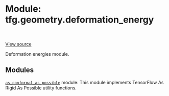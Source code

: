 <div itemscope itemtype="http://developers.google.com/ReferenceObject">
<meta itemprop="name" content="tfg.geometry.deformation_energy" />
<meta itemprop="path" content="Stable" />
</div>

# Module: tfg.geometry.deformation_energy

<table class="tfo-notebook-buttons tfo-api" align="left">
</table>

<a target="_blank" href="https://github.com/tensorflow/graphics/blob/master/tensorflow_graphics/geometry/deformation_energy/__init__.py">View
source</a>

Deformation energies module.

<!-- Placeholder for "Used in" -->


## Modules

[`as_conformal_as_possible`](../../tfg/geometry/deformation_energy/as_conformal_as_possible.md) module: This module implements TensorFlow As Rigid As Possible utility functions.

